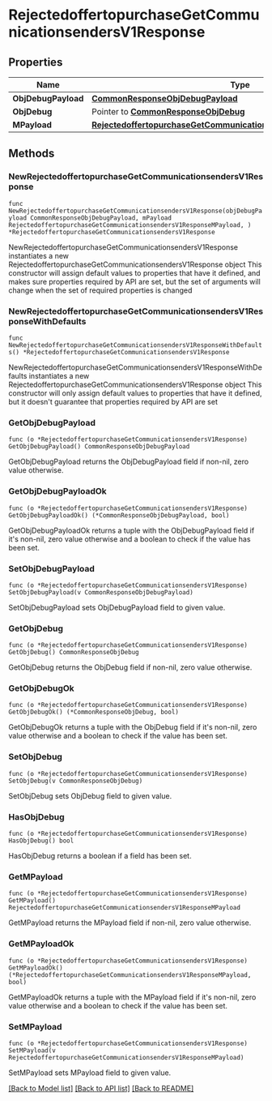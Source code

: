 # RejectedoffertopurchaseGetCommunicationsendersV1Response

## Properties

Name | Type | Description | Notes
------------ | ------------- | ------------- | -------------
**ObjDebugPayload** | [**CommonResponseObjDebugPayload**](CommonResponseObjDebugPayload.md) |  | 
**ObjDebug** | Pointer to [**CommonResponseObjDebug**](CommonResponseObjDebug.md) |  | [optional] 
**MPayload** | [**RejectedoffertopurchaseGetCommunicationsendersV1ResponseMPayload**](RejectedoffertopurchaseGetCommunicationsendersV1ResponseMPayload.md) |  | 

## Methods

### NewRejectedoffertopurchaseGetCommunicationsendersV1Response

`func NewRejectedoffertopurchaseGetCommunicationsendersV1Response(objDebugPayload CommonResponseObjDebugPayload, mPayload RejectedoffertopurchaseGetCommunicationsendersV1ResponseMPayload, ) *RejectedoffertopurchaseGetCommunicationsendersV1Response`

NewRejectedoffertopurchaseGetCommunicationsendersV1Response instantiates a new RejectedoffertopurchaseGetCommunicationsendersV1Response object
This constructor will assign default values to properties that have it defined,
and makes sure properties required by API are set, but the set of arguments
will change when the set of required properties is changed

### NewRejectedoffertopurchaseGetCommunicationsendersV1ResponseWithDefaults

`func NewRejectedoffertopurchaseGetCommunicationsendersV1ResponseWithDefaults() *RejectedoffertopurchaseGetCommunicationsendersV1Response`

NewRejectedoffertopurchaseGetCommunicationsendersV1ResponseWithDefaults instantiates a new RejectedoffertopurchaseGetCommunicationsendersV1Response object
This constructor will only assign default values to properties that have it defined,
but it doesn't guarantee that properties required by API are set

### GetObjDebugPayload

`func (o *RejectedoffertopurchaseGetCommunicationsendersV1Response) GetObjDebugPayload() CommonResponseObjDebugPayload`

GetObjDebugPayload returns the ObjDebugPayload field if non-nil, zero value otherwise.

### GetObjDebugPayloadOk

`func (o *RejectedoffertopurchaseGetCommunicationsendersV1Response) GetObjDebugPayloadOk() (*CommonResponseObjDebugPayload, bool)`

GetObjDebugPayloadOk returns a tuple with the ObjDebugPayload field if it's non-nil, zero value otherwise
and a boolean to check if the value has been set.

### SetObjDebugPayload

`func (o *RejectedoffertopurchaseGetCommunicationsendersV1Response) SetObjDebugPayload(v CommonResponseObjDebugPayload)`

SetObjDebugPayload sets ObjDebugPayload field to given value.


### GetObjDebug

`func (o *RejectedoffertopurchaseGetCommunicationsendersV1Response) GetObjDebug() CommonResponseObjDebug`

GetObjDebug returns the ObjDebug field if non-nil, zero value otherwise.

### GetObjDebugOk

`func (o *RejectedoffertopurchaseGetCommunicationsendersV1Response) GetObjDebugOk() (*CommonResponseObjDebug, bool)`

GetObjDebugOk returns a tuple with the ObjDebug field if it's non-nil, zero value otherwise
and a boolean to check if the value has been set.

### SetObjDebug

`func (o *RejectedoffertopurchaseGetCommunicationsendersV1Response) SetObjDebug(v CommonResponseObjDebug)`

SetObjDebug sets ObjDebug field to given value.

### HasObjDebug

`func (o *RejectedoffertopurchaseGetCommunicationsendersV1Response) HasObjDebug() bool`

HasObjDebug returns a boolean if a field has been set.

### GetMPayload

`func (o *RejectedoffertopurchaseGetCommunicationsendersV1Response) GetMPayload() RejectedoffertopurchaseGetCommunicationsendersV1ResponseMPayload`

GetMPayload returns the MPayload field if non-nil, zero value otherwise.

### GetMPayloadOk

`func (o *RejectedoffertopurchaseGetCommunicationsendersV1Response) GetMPayloadOk() (*RejectedoffertopurchaseGetCommunicationsendersV1ResponseMPayload, bool)`

GetMPayloadOk returns a tuple with the MPayload field if it's non-nil, zero value otherwise
and a boolean to check if the value has been set.

### SetMPayload

`func (o *RejectedoffertopurchaseGetCommunicationsendersV1Response) SetMPayload(v RejectedoffertopurchaseGetCommunicationsendersV1ResponseMPayload)`

SetMPayload sets MPayload field to given value.



[[Back to Model list]](../README.md#documentation-for-models) [[Back to API list]](../README.md#documentation-for-api-endpoints) [[Back to README]](../README.md)


